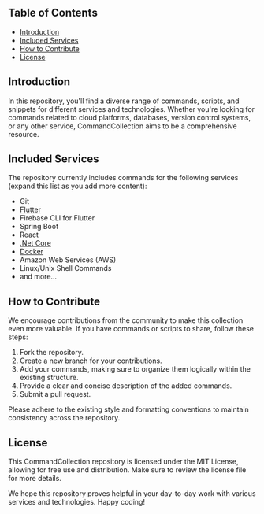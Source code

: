 ## Table of Contents
- [Introduction](#introduction)
- [Included Services](#included-services)
- [How to Contribute](#how-to-contribute)
- [License](#license)

## Introduction

In this repository, you'll find a diverse range of commands, scripts, and snippets for different services and technologies. Whether you're looking for commands related to cloud platforms, databases, version control systems, or any other service, CommandCollection aims to be a comprehensive resource.

## Included Services

The repository currently includes commands for the following services (expand this list as you add more content):
- Git
- [Flutter](./flutter/README.md)
- Firebase CLI for Flutter
- Spring Boot
- React
- [.Net Core](./dotnet-core/README.md)
- [Docker](./docker/README.md)
- Amazon Web Services (AWS)
- Linux/Unix Shell Commands
- and more...

## How to Contribute

We encourage contributions from the community to make this collection even more valuable. If you have commands or scripts to share, follow these steps:
1. Fork the repository.
2. Create a new branch for your contributions.
3. Add your commands, making sure to organize them logically within the existing structure.
4. Provide a clear and concise description of the added commands.
5. Submit a pull request.

Please adhere to the existing style and formatting conventions to maintain consistency across the repository.

## License

This CommandCollection repository is licensed under the MIT License, allowing for free use and distribution. Make sure to review the license file for more details.

We hope this repository proves helpful in your day-to-day work with various services and technologies. Happy coding!
